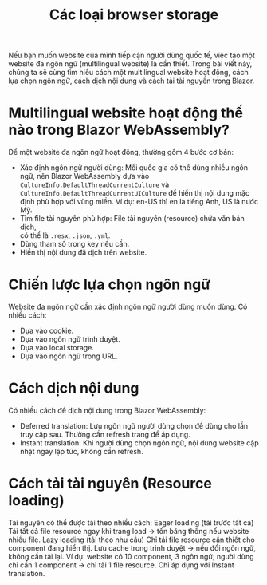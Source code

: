 ﻿---
url: [/post/cac-loai-browser-storage]
title: "Các loại browser storage"
$attribute: PostMetadata(Id = "17d41b07-98d5-4421-bc81-9d66473183da", Title = "Các loại browser storage", Category = "Blazor", LastModified = "09-10-2025", IsDraft=true)
$layout: BlogContentLayout
---


Nếu bạn muốn website của mình tiếp cận người dùng quốc tế, việc tạo một 
website đa ngôn ngữ (multilingual website) là cần thiết. Trong bài viết này, 
chúng ta sẽ cùng tìm hiểu cách một multilingual website hoạt động, cách lựa 
chọn ngôn ngữ, cách dịch nội dung và cách tải tài nguyên trong Blazor.

# Multilingual website hoạt động thế nào trong Blazor WebAssembly?

Để một website đa ngôn ngữ hoạt động, thường gồm 4 bước cơ bản:
- Xác định ngôn ngữ người dùng: Mỗi quốc gia có thể dùng nhiều ngôn ngữ, 
nên Blazor WebAssembly dựa vào `CultureInfo.DefaultThreadCurrentCulture` và `CultureInfo.DefaultThreadCurrentUICulture` 
để hiển thị nội dung mặc định phù hợp với vùng miền. 
Ví dụ: en-US thì en là tiếng Anh, US là nước Mỹ.
- Tìm file tài nguyên phù hợp: File tài nguyên (resource) chứa văn bản dịch, 	
có thể là `.resx`, `.json`, `.yml`.
- Dùng tham số trong key nếu cần.
- Hiển thị nội dung đã dịch trên website.

# Chiến lược lựa chọn ngôn ngữ

Website đa ngôn ngữ cần xác định ngôn ngữ người dùng muốn dùng. Có nhiều cách:
- Dựa vào cookie.
- Dựa vào ngôn ngữ trình duyệt.
- Dựa vào local storage.
- Dựa vào ngôn ngữ trong URL.

# Cách dịch nội dung

Có nhiều cách để dịch nội dung trong Blazor WebAssembly:
- Deferred translation: Lưu ngôn ngữ người dùng chọn để dùng cho lần truy cập sau. 
Thường cần refresh trang để áp dụng.
- Instant translation: Khi người dùng chọn ngôn ngữ, nội dung website cập nhật 
ngay lập tức, không cần refresh.

# Cách tải tài nguyên (Resource loading)

Tài nguyên có thể được tải theo nhiều cách:
Eager loading (tải trước tất cả)
Tải tất cả file resource ngay khi trang load → tốn băng thông nếu website nhiều file.
Lazy loading (tải theo nhu cầu) 
Chỉ tải file resource cần thiết cho component đang hiển thị.
Lưu cache trong trình duyệt → nếu đổi ngôn ngữ, không cần tải lại.
Ví dụ: website có 10 component, 3 ngôn ngữ; người dùng chỉ cần 1 component → chỉ tải 1 file resource.
Chỉ áp dụng với Instant translation.